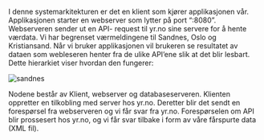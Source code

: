 

 
I denne systemarkitekturen er det en klient som kjører applikasjonen vår. Applikasjonen starter en webserver som lytter på port “:8080”. Webserveren sender ut en API- request til   yr.no sine servere for å hente værdata. Vi har begrenset værmeldingene til Sandnes, Oslo og Kristiansand. Når vi bruker applikasjonen vil brukeren se resultatet av dataen som webleseren henter fra de ulike API’ene slik at det blir lesbart. Dette hierarkiet viser hvordan den fungerer:






![sandnes](https://user-images.githubusercontent.com/35718955/39917798-ec226f0c-550e-11e8-8484-9739b5a86443.png)





Nodene består av Klient, webserver og databaseserveren. Klienten oppretter en tilkobling med server hos yr.no. Deretter blir det sendt en forespørsel fra webserveren og vi får svar fra yr.no. Forespørselen om API  blir prossesert hos yr.no, og vi får svar tilbake i form av våre fårspurte data (XML fil). 
